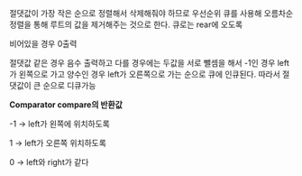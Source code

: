 절댓값이 가장 작은 순으로 정렬해서 삭제해줘야 하므로 우선순위 큐를 사용해 오름차순 정렬을 통해 루트의 값을 제거해주는 것으로 한다. 큐로는 rear에 오도록

비어있을 경우 0출력

절댓값 같은 경우 음수 출력하고 다를 경우에는 두값을 서로 뺄셈을 해서 -1인 경우 left가 왼쪽으로 가고 양수인 경우 left가 오른쪽으로 가는 순으로 큐에 인큐된다. 따라서 절댓값이 큰 순으로 디큐가능

**Comparator compare의 반환값**

-1 → left가 왼쪽에 위치하도록

1 → left가 오른쪽 위치하도록

0 → left와 right가 같다